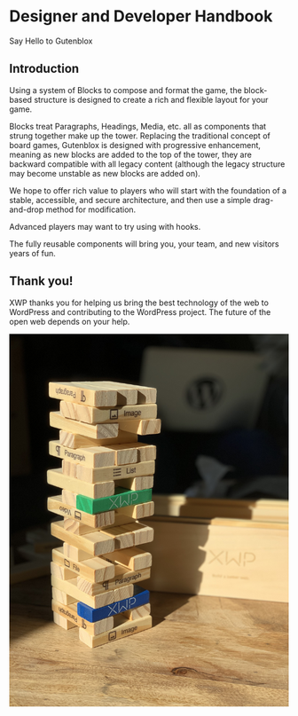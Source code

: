 # Designer and Developer Handbook

Say Hello to Gutenblox

## Introduction

Using a system of Blocks to compose and format the game, the block-based structure is designed to create a rich and flexible layout for your game.

Blocks treat Paragraphs, Headings, Media, etc. all as components that strung together make up the tower. Replacing the traditional concept of board games, Gutenblox is designed with progressive enhancement, meaning as new blocks are added to the top of the tower, they are backward compatible with all legacy content (although the legacy structure may become unstable as new blocks are added on).

We hope to offer rich value to players who will start with the foundation of a stable, accessible, and secure architecture, and then use a simple drag-and-drop method for modification.

Advanced players may want to try using with hooks.

The fully reusable components will bring you, your team, and new visitors years of fun.

## Thank you!

XWP thanks you for helping us bring the best technology of the web to WordPress and contributing to the WordPress project. The future of the open web depends on your help.

![screenshot](screenshot.jpg)
